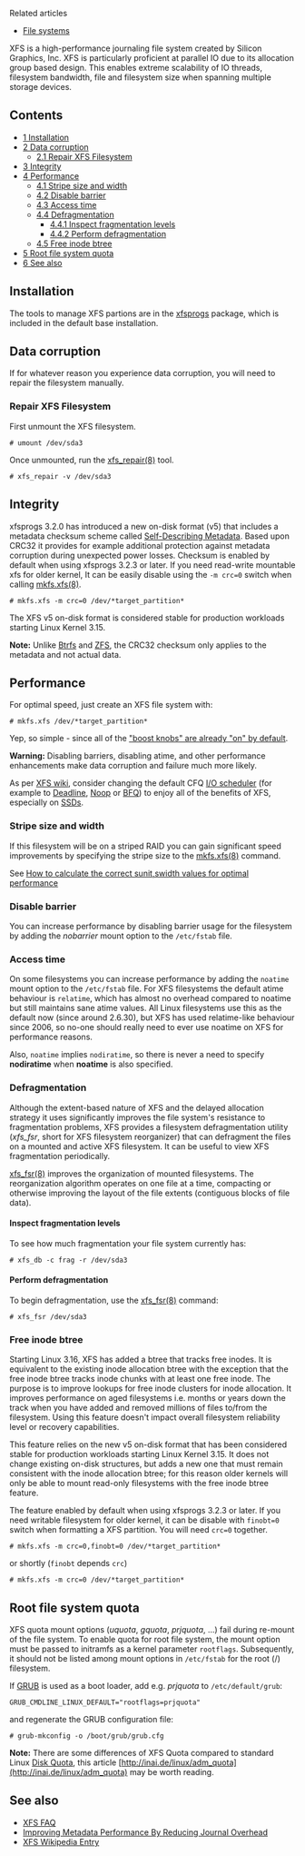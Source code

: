 Related articles

*   [File systems](/index.php/File_systems "File systems")

XFS is a high-performance journaling file system created by Silicon Graphics, Inc. XFS is particularly proficient at parallel IO due to its allocation group based design. This enables extreme scalability of IO threads, filesystem bandwidth, file and filesystem size when spanning multiple storage devices.

## Contents

*   [1 Installation](#Installation)
*   [2 Data corruption](#Data_corruption)
    *   [2.1 Repair XFS Filesystem](#Repair_XFS_Filesystem)
*   [3 Integrity](#Integrity)
*   [4 Performance](#Performance)
    *   [4.1 Stripe size and width](#Stripe_size_and_width)
    *   [4.2 Disable barrier](#Disable_barrier)
    *   [4.3 Access time](#Access_time)
    *   [4.4 Defragmentation](#Defragmentation)
        *   [4.4.1 Inspect fragmentation levels](#Inspect_fragmentation_levels)
        *   [4.4.2 Perform defragmentation](#Perform_defragmentation)
    *   [4.5 Free inode btree](#Free_inode_btree)
*   [5 Root file system quota](#Root_file_system_quota)
*   [6 See also](#See_also)

## Installation

The tools to manage XFS partions are in the [xfsprogs](https://www.archlinux.org/packages/?name=xfsprogs) package, which is included in the default base installation.

## Data corruption

If for whatever reason you experience data corruption, you will need to repair the filesystem manually.

### Repair XFS Filesystem

First unmount the XFS filesystem.

```
# umount /dev/sda3

```

Once unmounted, run the [xfs_repair(8)](http://jlk.fjfi.cvut.cz/arch/manpages/man/xfs_repair.8) tool.

```
# xfs_repair -v /dev/sda3

```

## Integrity

xfsprogs 3.2.0 has introduced a new on-disk format (v5) that includes a metadata checksum scheme called [Self-Describing Metadata](https://www.kernel.org/doc/Documentation/filesystems/xfs-self-describing-metadata.txt). Based upon CRC32 it provides for example additional protection against metadata corruption during unexpected power losses. Checksum is enabled by default when using xfsprogs 3.2.3 or later. If you need read-write mountable xfs for older kernel, It can be easily disable using the `-m crc=0` switch when calling [mkfs.xfs(8)](http://jlk.fjfi.cvut.cz/arch/manpages/man/mkfs.xfs.8).

```
# mkfs.xfs -m crc=0 /dev/*target_partition*

```

The XFS v5 on-disk format is considered stable for production workloads starting Linux Kernel 3.15.

**Note:** Unlike [Btrfs](/index.php/Btrfs "Btrfs") and [ZFS](/index.php/ZFS "ZFS"), the CRC32 checksum only applies to the metadata and not actual data.

## Performance

For optimal speed, just create an XFS file system with:

```
# mkfs.xfs /dev/*target_partition*

```

Yep, so simple - since all of the ["boost knobs" are already "on" by default](http://xfs.org/index.php/XFS_FAQ#Q:_I_want_to_tune_my_XFS_filesystems_for_.3Csomething.3E).

**Warning:** Disabling barriers, disabling atime, and other performance enhancements make data corruption and failure much more likely.

As per [XFS wiki](http://xfs.org/index.php/XFS_FAQ#Q:_I_want_to_tune_my_XFS_filesystems_for_.3Csomething.3E), consider changing the default CFQ [I/O scheduler](/index.php/Improving_performance#Tuning_IO_schedulers "Improving performance") (for example to [Deadline](https://en.wikipedia.org/wiki/Deadline_scheduler "wikipedia:Deadline scheduler"), [Noop](https://en.wikipedia.org/wiki/NOOP_scheduler "wikipedia:NOOP scheduler") or [BFQ](/index.php/Linux-ck#How_to_enable_the_BFQ_I.2FO_Scheduler "Linux-ck")) to enjoy all of the benefits of XFS, especially on [SSDs](/index.php/SSD "SSD").

### Stripe size and width

If this filesystem will be on a striped RAID you can gain significant speed improvements by specifying the stripe size to the [mkfs.xfs(8)](http://jlk.fjfi.cvut.cz/arch/manpages/man/mkfs.xfs.8) command.

See [How to calculate the correct sunit,swidth values for optimal performance](http://xfs.org/index.php/XFS_FAQ#Q:_How_to_calculate_the_correct_sunit.2Cswidth_values_for_optimal_performance)

### Disable barrier

You can increase performance by disabling barrier usage for the filesystem by adding the *nobarrier* mount option to the `/etc/fstab` file.

### Access time

On some filesystems you can increase performance by adding the `noatime` mount option to the `/etc/fstab` file. For XFS filesystems the default atime behaviour is `relatime`, which has almost no overhead compared to noatime but still maintains sane atime values. All Linux filesystems use this as the default now (since around 2.6.30), but XFS has used relatime-like behaviour since 2006, so no-one should really need to ever use noatime on XFS for performance reasons.

Also, `noatime` implies `nodiratime`, so there is never a need to specify **nodiratime** when **noatime** is also specified.

### Defragmentation

Although the extent-based nature of XFS and the delayed allocation strategy it uses significantly improves the file system's resistance to fragmentation problems, XFS provides a filesystem defragmentation utility (*xfs_fsr*, short for XFS filesystem reorganizer) that can defragment the files on a mounted and active XFS filesystem. It can be useful to view XFS fragmentation periodically.

[xfs_fsr(8)](http://jlk.fjfi.cvut.cz/arch/manpages/man/xfs_fsr.8) improves the organization of mounted filesystems. The reorganization algorithm operates on one file at a time, compacting or otherwise improving the layout of the file extents (contiguous blocks of file data).

#### Inspect fragmentation levels

To see how much fragmentation your file system currently has:

```
# xfs_db -c frag -r /dev/sda3

```

#### Perform defragmentation

To begin defragmentation, use the [xfs_fsr(8)](http://jlk.fjfi.cvut.cz/arch/manpages/man/xfs_fsr.8) command:

```
# xfs_fsr /dev/sda3

```

### Free inode btree

Starting Linux 3.16, XFS has added a btree that tracks free inodes. It is equivalent to the existing inode allocation btree with the exception that the free inode btree tracks inode chunks with at least one free inode. The purpose is to improve lookups for free inode clusters for inode allocation. It improves performance on aged filesystems i.e. months or years down the track when you have added and removed millions of files to/from the filesystem. Using this feature doesn't impact overall filesystem reliability level or recovery capabilities.

This feature relies on the new v5 on-disk format that has been considered stable for production workloads starting Linux Kernel 3.15\. It does not change existing on-disk structures, but adds a new one that must remain consistent with the inode allocation btree; for this reason older kernels will only be able to mount read-only filesystems with the free inode btree feature.

The feature enabled by default when using xfsprogs 3.2.3 or later. If you need writable filesystem for older kernel, it can be disable with `finobt=0` switch when formatting a XFS partition. You will need `crc=0` together.

```
# mkfs.xfs -m crc=0,finobt=0 /dev/*target_partition*

```

or shortly (`finobt` depends `crc`)

```
# mkfs.xfs -m crc=0 /dev/*target_partition*

```

## Root file system quota

XFS quota mount options (*uquota*, *gquota*, *prjquota*, ...) fail during re-mount of the file system. To enable quota for root file system, the mount option must be passed to initramfs as a kernel parameter `rootflags`. Subsequently, it should not be listed among mount options in `/etc/fstab` for the root (/) filesystem.

If [GRUB](/index.php/GRUB "GRUB") is used as a boot loader, add e.g. *prjquota* to `/etc/default/grub`:

```
GRUB_CMDLINE_LINUX_DEFAULT="rootflags=prjquota"

```

and regenerate the GRUB configuration file:

```
# grub-mkconfig -o /boot/grub/grub.cfg

```

**Note:** There are some differences of XFS Quota compared to standard Linux [Disk Quota](/index.php/Disk_Quota "Disk Quota"), this article [http://inai.de/linux/adm_quota](http://inai.de/linux/adm_quota) may be worth reading.

## See also

*   [XFS FAQ](http://xfs.org/index.php/XFS_FAQ)
*   [Improving Metadata Performance By Reducing Journal Overhead](http://xfs.org/index.php/Improving_Metadata_Performance_By_Reducing_Journal_Overhead)
*   [XFS Wikipedia Entry](https://en.wikipedia.org/wiki/XFS "wikipedia:XFS")